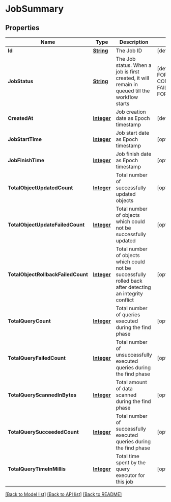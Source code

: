 # JobSummary
## Properties

Name | Type | Description | Notes
------------ | ------------- | ------------- | -------------
**Id** | [**String**](string.md) | The Job ID | [default to null]
**JobStatus** | [**String**](string.md) | The Job status. When a job is first created, it will remain in queued till the workflow starts | [default to QUEUED] [enum: QUEUED, RUNNING, FORGET_COMPLETED_CLEANUP_IN_PROGRESS, COMPLETED, COMPLETED_CLEANUP_FAILED, FAILED, FIND_FAILED, FORGET_FAILED, FORGET_PARTIALLY_FAILED]
**CreatedAt** | [**Integer**](integer.md) | Job creation date as Epoch timestamp | [default to null]
**JobStartTime** | [**Integer**](integer.md) | Job start date as Epoch timestamp | [optional] [default to null]
**JobFinishTime** | [**Integer**](integer.md) | Job finish date as Epoch timestamp | [optional] [default to null]
**TotalObjectUpdatedCount** | [**Integer**](integer.md) | Total number of successfully updated objects | [optional] [default to 0]
**TotalObjectUpdateFailedCount** | [**Integer**](integer.md) | Total number of objects which could not be successfully updated | [optional] [default to 0]
**TotalObjectRollbackFailedCount** | [**Integer**](integer.md) | Total number of objects which could not be successfully rolled back after detecting an integrity conflict | [optional] [default to 0]
**TotalQueryCount** | [**Integer**](integer.md) | Total number of queries executed during the find phase | [optional] [default to 0]
**TotalQueryFailedCount** | [**Integer**](integer.md) | Total number of unsuccessfully executed queries during the find phase | [optional] [default to 0]
**TotalQueryScannedInBytes** | [**Integer**](integer.md) | Total amount of data scanned during the find phase | [optional] [default to 0]
**TotalQuerySucceededCount** | [**Integer**](integer.md) | Total number of successfully executed queries during the find phase | [optional] [default to 0]
**TotalQueryTimeInMillis** | [**Integer**](integer.md) | Total time spent by the query executor for this job | [optional] [default to 0]

[[Back to Model list]](../README.md#documentation-for-models) [[Back to API list]](../README.md#documentation-for-api-endpoints) [[Back to README]](../README.md)


